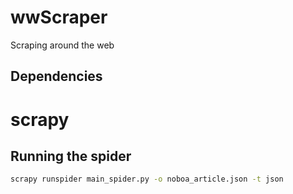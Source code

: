 # wwScraper

Scraping around the web

## Dependencies

# scrapy

## Running the spider 

```bash
scrapy runspider main_spider.py -o noboa_article.json -t json
```
